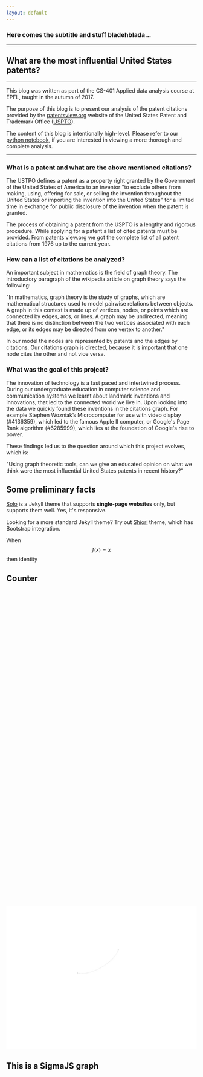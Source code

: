 ```yaml
---
layout: default
---
```


### Here comes the subtitle and stuff bladehblada...

---

<h2 id="counter1"></h2>
<h2 id="counter2"></h2>

## What are the most influential United States patents?

---

This blog was written as part of the CS-401 Applied data analysis course at EPFL,
taught in the autumn of 2017. 

The purpose of this blog is to present our analysis of the patent citations provided by
the [patentsview.org](http://www.patentsview.org) website of the United States Patent
and Trademark Office ([USPTO](https://www.uspto.gov/)). 

The content of this blog is intentionally high-level. Please refer to our
[python notebook](https://nbviewer.jupyter.org/github/qantik/prayingmantissa/blob/master/project/patents.ipynb), if you are interested in viewing a more thorough and complete analysis.

--- 

### What is a patent and what are the above mentioned citations?

The USTPO defines a patent as a property right granted by the Government of
the United States of America to an inventor "to exclude others from making,
using, offering for sale, or selling the invention throughout the United States or
importing the invention into the United States" for a limited time in exchange for
public disclosure of the invention when the patent is granted.

The process of obtaining a patent from the USPTO is a lengthy and rigorous procedure.
While applying for a patent a list of cited patents must be provided. From patents
view.org we got the complete list of all patent citations from 1976 up to the current year.

### How can a list of citations be analyzed?

An important subject in mathematics is the field of graph theory. The introductory
paragraph of the wikipedia article on graph theory says the following: 

"In mathematics, graph theory is the study of graphs, which are mathematical structures 
used to model pairwise relations between objects. A graph in this context is made up
of vertices, nodes, or points which are connected by edges, arcs, or lines. A graph may
be undirected, meaning that there is no distinction between the two vertices associated
with each edge, or its edges may be directed from one vertex to another."

In our model the nodes are represented by patents and the edges by citations. Our
citations graph is directed, because it is important that one node cites the other
and not vice versa.

### What was the goal of this project?

The innovation of technology is a fast paced and intertwined process. During our
undergraduate education in computer science and communication systems we learnt about
landmark inventions and innovations, that led to the connected world we live in. Upon
looking into the data we quickly found these inventions in the citations graph. For example
Stephen Wozniak’s Microcomputer for use with video display (#4136359), which led to the
famous Apple II computer, or Google's Page Rank algorithm (#6285999), which lies at the
foundation of Google's rise to power. 

These findings led us to the question around which this project evolves, which is:

"Using graph theoretic tools, can we give an educated opinion on what we think were
the most influential United States patents in recent history?"

## Some preliminary facts
[Solo](http://chibicode.github.io/solo) is a Jekyll theme that supports **single-page websites** only, but supports them well. Yes, it's responsive.

Looking for a more standard Jekyll theme? Try out [Shiori](http://github.com/ellekasai/shiori) theme, which has Bootstrap integration.

When $$f(x) = x$$ then identity

## Counter

<div style="float:left; margin-right: 60px;">
<svg id="grid" width="550" height="600"></svg>
</div>
<div style="height: 350px; width: 150px; float:left;text-align:center;">
  <div id="counter3" style="position: relative; top:60%; font-size: 400%"></div>
</div>

<img src="static/pagerank_bfs.gif" style="border-style: none" />

## This is a SigmaJS graph

<div id="parent" style="width: 900px; height: 750px;">
  <div id="network-shortestpaths" style="position: absolute; height: 675px; width: 950px"></div>
</div>

<div id="parent" style="width: 900px; height: 500px;">
  <div id="network-sinks" style="position: absolute; height: 650px; width: 950px"></div>
</div>

<div id="wrapper" style="height: 750px; width: 750px;">
  <canvas id="plot-patents-year" width="300px" height="300px"></canvas>
</div>

## The case against time and date

Lorem ipsum dolor sit amet, consectetur adipiscing elit. Integer suscipit auctor laoreet.
Donec hendrerit ex nisl, eu ornare purus tempor at. Vestibulum ante ipsum primis in
faucibus orci luctus et ultrices posuere cubilia Curae; Nullam at cursus sem. Aenean at
mauris ipsum. Vestibulum metus augue, pulvinar vitae tincidunt at, mattis vitae leo.
Sed pellentesque et tellus tristique pellentesque. Mauris congue sodales nunc a tempor.

Nulla aliquam velit sed quam fermentum eleifend. Mauris sem nulla, tincidunt eget arcu in,
vestibulum fermentum dolor. Curabitur diam enim, laoreet sed justo sed, euismod aliquet
enim. Vivamus quis dapibus tortor. Quisque placerat varius magna, sed facilisis est
tincidunt ac. Donec sollicitudin cursus magna, porttitor mattis tellus molestie ut. Donec
commodo sapien sapien, at pellentesque tellus fringilla et. Duis pellentesque leo quis
sodales mollis. Mauris bibendum consequat purus, et pharetra quam tempor vel. Nunc tincidunt
lacus vitae tortor dapibus, id pretium magna interdum. Etiam posuere porta nibh, ac
dapibus sem malesuada ut. Donec cursus risus eu rutrum sagittis. 

Lorem ipsum dolor sit amet, consectetur adipiscing elit. Integer suscipit auctor laoreet.
Donec hendrerit ex nisl, eu ornare purus tempor at. Vestibulum ante ipsum primis in
faucibus orci luctus et ultrices posuere cubilia Curae; Nullam at cursus sem. Aenean at
mauris ipsum. Vestibulum metus augue, pulvinar vitae tincidunt at, mattis vitae leo.
Sed pellentesque et tellus tristique pellentesque. Mauris congue sodales nunc a tempor.

Nulla aliquam velit sed quam fermentum eleifend. Mauris sem nulla, tincidunt eget arcu in,
vestibulum fermentum dolor. Curabitur diam enim, laoreet sed justo sed, euismod aliquet
enim. Vivamus quis dapibus tortor. Quisque placerat varius magna, sed facilisis est
tincidunt ac. Donec sollicitudin cursus magna, porttitor mattis tellus molestie ut. Donec
commodo sapien sapien, at pellentesque tellus fringilla et. Duis pellentesque leo quis
sodales mollis. Mauris bibendum consequat purus, et pharetra quam tempor vel. Nunc tincidunt
lacus vitae tortor dapibus, id pretium magna interdum. Etiam posuere porta nibh, ac
dapibus sem malesuada ut. Donec cursus risus eu rutrum sagittis. 


<div style="overflow:auto;">
  <div style="width: 450px; height: 400px; float:left;">
    <canvas id="plot-patents-months" width="350px" height="300px"></canvas>
  </div>

  <div style="width:450px; height: 400px; float:left;">
    <canvas id="plot-patents-days" width="350px" height="300px"></canvas>
  </div>
</div>

## In-degrees

Lorem ipsum dolor sit amet, consectetur adipiscing elit. Integer suscipit auctor laoreet.
Donec hendrerit ex nisl, eu ornare purus tempor at. Vestibulum ante ipsum primis in
faucibus orci luctus et ultrices posuere cubilia Curae; Nullam at cursus sem. Aenean at
mauris ipsum. Vestibulum metus augue, pulvinar vitae tincidunt at, mattis vitae leo.
Sed pellentesque et tellus tristique pellentesque. Mauris congue sodales nunc a tempor.

Nulla aliquam velit sed quam fermentum eleifend. Mauris sem nulla, tincidunt eget arcu in,
vestibulum fermentum dolor. Curabitur diam enim, laoreet sed justo sed, euismod aliquet
enim. Vivamus quis dapibus tortor. Quisque placerat varius magna, sed facilisis est
tincidunt ac. Donec sollicitudin cursus magna, porttitor mattis tellus molestie ut. Donec
commodo sapien sapien, at pellentesque tellus fringilla et. Duis pellentesque leo quis
sodales mollis. Mauris bibendum consequat purus, et pharetra quam tempor vel. Nunc tincidunt
lacus vitae tortor dapibus, id pretium magna interdum. Etiam posuere porta nibh, ac
dapibus sem malesuada ut. Donec cursus risus eu rutrum sagittis. 

Nulla aliquam velit sed quam fermentum eleifend. Mauris sem nulla, tincidunt eget arcu in,
vestibulum fermentum dolor. Curabitur diam enim, laoreet sed justo sed, euismod aliquet
enim. Vivamus quis dapibus tortor. Quisque placerat varius magna, sed facilisis est
tincidunt ac. Donec sollicitudin cursus magna, porttitor mattis tellus molestie ut. Donec
commodo sapien sapien, at pellentesque tellus fringilla et. Duis pellentesque leo quis
sodales mollis. Mauris bibendum consequat purus, et pharetra quam tempor vel. Nunc tincidunt
lacus vitae tortor dapibus, id pretium magna interdum. Etiam posuere porta nibh, ac
dapibus sem malesuada ut. Donec cursus risus eu rutrum sagittis. 

<div id="wrapper" style="height: 750px; width: 750px;">
  <canvas id="plot-citations-indegree" width="300px" height="300px"></canvas>
</div>


## Don't use `<h1>` tags

Wthin `index.md`, do not use `<h1>` tags - `<h1>` is reserved for the site title.

### Supported Tags

Solo supports lists, `<hr>`s, `<table>`s,

> blockquotes, and...

~~~html
<pre>code blocks with syntax highlighting.</pre>
~~~

## Authors

* Roman Bachmann
* Michael Allemann
* Andrea Caforio
